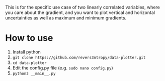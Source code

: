 This is for the specific use case of two linearly correlated variables, 
where you care about the gradient, and you want to plot vertical and horizontal uncertainties 
as well as maximum and minimum gradients.

# How to use
1. Install python
2. `git clone https://github.com/revers3ntropy/data-plotter.git`
3. `cd data-plotter`
4. Edit the config.py file (e.g. `sudo nano config.py`)
5. `python3 __main__.py`